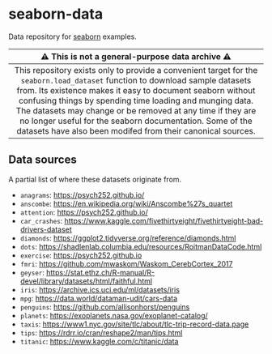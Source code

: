seaborn-data
============

Data repository for [seaborn](http://seaborn.pydata.org/) examples.

| :warning: This is not a general-purpose data archive :warning:
| :---: |
|This repository exists only to provide a convenient target for the `seaborn.load_dataset` function to download sample datasets from. Its existence makes it easy to document seaborn without confusing things by spending time loading and munging data. The datasets may change or be removed at any time if they are no longer useful for the seaborn documentation. Some of the datasets have also been modifed from their canonical sources. |

Data sources
------------

A partial list of where these datasets originate from.

- `anagrams`: https://psych252.github.io/
- `anscombe`: https://en.wikipedia.org/wiki/Anscombe%27s_quartet
- `attention`: https://psych252.github.io/
- `car_crashes`: https://www.kaggle.com/fivethirtyeight/fivethirtyeight-bad-drivers-dataset
- `diamonds`: https://ggplot2.tidyverse.org/reference/diamonds.html
- `dots`: https://shadlenlab.columbia.edu/resources/RoitmanDataCode.html
- `exercise`: https://psych252.github.io
- `fmri`: https://github.com/mwaskom/Waskom_CerebCortex_2017
- `geyser`: https://stat.ethz.ch/R-manual/R-devel/library/datasets/html/faithful.html
- `iris`: https://archive.ics.uci.edu/ml/datasets/iris
- `mpg`: https://data.world/dataman-udit/cars-data
- `penguins`: https://github.com/allisonhorst/penguins
- `planets`: https://exoplanets.nasa.gov/exoplanet-catalog/
- `taxis`:  https://www1.nyc.gov/site/tlc/about/tlc-trip-record-data.page
- `tips`: https://rdrr.io/cran/reshape2/man/tips.html
- `titanic`: https://www.kaggle.com/c/titanic/data
